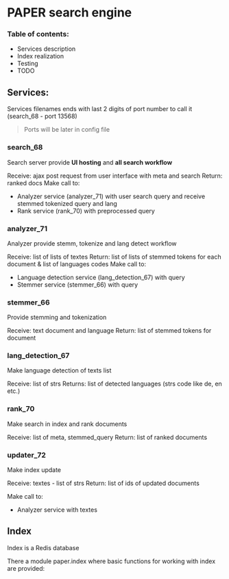 # PAPER search engine

### Table of contents:
- Services description
- Index realization
- Testing
- TODO

## Services:

Services filenames ends with last 2 digits of port number to call it (search_68 - port 13568)
> Ports will be later in config file

### search_68
Search server provide **UI hosting** and **all search workflow**

Receive: ajax post request from user interface with meta and search
Return: ranked docs
Make call to:
- Analyzer service (analyzer_71) with user search query and receive stemmed tokenized query and lang
- Rank service (rank_70) with preprocessed query

### analyzer_71
Analyzer provide stemm, tokenize and lang detect workflow
    
Receive: list of lists of textes
Return: list of lists of stemmed tokens for each document & list of languages codes
Make call to:
- Language detection service (lang_detection_67) with query
- Stemmer service (stemmer_66) with query

### stemmer_66
Provide stemming and tokenization

Receive: text document and language
Return: list of stemmed tokens for document

### lang_detection_67
Make language detection of texts list

Receive: list of strs
Returns: list of detected languages (strs code like de, en etc.)

### rank_70
Make search in index and rank documents

Receive: list of meta, stemmed_query
Return: list of ranked documents

### updater_72
Make index update

Receive: textes - list of strs
Return: list of ids of updated documents

Make call to:
- Analyzer service with textes


## Index
Index is a Redis database

There a module paper.index where basic functions for working with index are provided:


